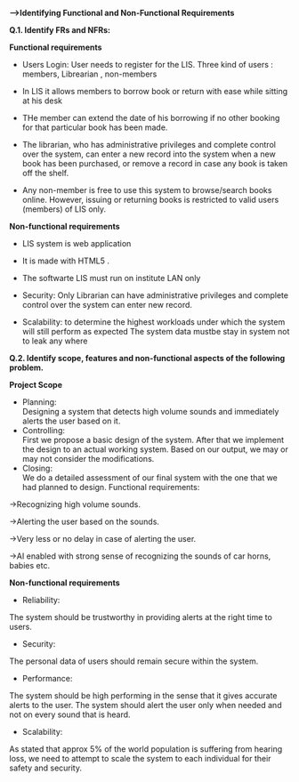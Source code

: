 **-->Identifying Functional and Non-Functional Requirements**


**Q.1. Identify FRs and NFRs:**  

**Functional requirements**  

* Users Login: User needs to register for the LIS. 
Three kind of users : members, Librearian , non-members

* In LIS it allows members to borrow book or return with ease while sitting at his desk

* THe member can extend the date of his borrowing if no other booking for that particular book has been made.

* The librarian, who has administrative privileges and complete control over the system, can enter a new record into the system when a new book has been purchased, or remove a record in case any book is taken off the shelf.

* Any non-member is free to use this system to browse/search books online. However, issuing or returning books is restricted to valid users (members) of LIS only.

**Non-functional requirements**

* LIS system is web application

* It is made with HTML5 .

* The softwarte LIS must run on institute LAN only

* Security:
Only Librarian can have administrative privileges and complete control over the system can enter new record.

* Scalability:
to determine the highest workloads under which the system will still perform as expected 
The system data mustbe stay in system not to leak any where

**Q.2. Identify scope, features and non-functional aspects of the following problem.**

**Project Scope**

* Planning:  
Designing a system that detects high volume sounds and immediately alerts the user based on it.
* Controlling:  
First we propose a basic design of the system. After that we implement the design to an actual working system. Based on our output, we may or may not consider the modifications.
* Closing:   
We do a detailed assessment of our final system with the one that we had planned to design.
Functional requirements:

->Recognizing high volume sounds.

->Alerting the user based on the sounds.

->Very less or no delay in case of alerting the user.

->AI enabled with strong sense of recognizing the sounds of car horns, babies etc.

**Non-functional requirements**

* Reliability:

The system should be trustworthy in providing alerts at the right time to users.

* Security:

The personal data of users should remain secure within the system.

* Performance:

The system should be high performing in the sense that it gives accurate alerts to the user.
The system should alert the user only when needed and not on every sound that is heard.

* Scalability:

As stated that approx 5% of the world population is suffering from hearing loss, we need to attempt to scale the system to each individual for their safety and security.





